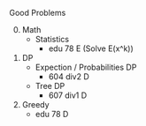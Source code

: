 Good Problems

0. Math
    - Statistics
        - edu 78 E (Solve E(x^k))
1. DP
    - Expection / Probabilities DP
        - 604 div2 D
    - Tree DP
        - 607 div1 D
2. Greedy
    - edu 78 D

